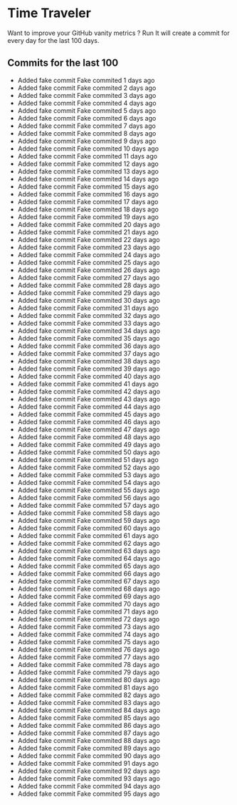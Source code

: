 # Time Traveler

Want to improve your GitHub vanity metrics ?
Run 
It will create a commit for every day for the last 100 days.

## Commits for the last 100

- Added fake commit Fake commited 1 days ago
- Added fake commit Fake commited 2 days ago
- Added fake commit Fake commited 3 days ago
- Added fake commit Fake commited 4 days ago
- Added fake commit Fake commited 5 days ago
- Added fake commit Fake commited 6 days ago
- Added fake commit Fake commited 7 days ago
- Added fake commit Fake commited 8 days ago
- Added fake commit Fake commited 9 days ago
- Added fake commit Fake commited 10 days ago
- Added fake commit Fake commited 11 days ago
- Added fake commit Fake commited 12 days ago
- Added fake commit Fake commited 13 days ago
- Added fake commit Fake commited 14 days ago
- Added fake commit Fake commited 15 days ago
- Added fake commit Fake commited 16 days ago
- Added fake commit Fake commited 17 days ago
- Added fake commit Fake commited 18 days ago
- Added fake commit Fake commited 19 days ago
- Added fake commit Fake commited 20 days ago
- Added fake commit Fake commited 21 days ago
- Added fake commit Fake commited 22 days ago
- Added fake commit Fake commited 23 days ago
- Added fake commit Fake commited 24 days ago
- Added fake commit Fake commited 25 days ago
- Added fake commit Fake commited 26 days ago
- Added fake commit Fake commited 27 days ago
- Added fake commit Fake commited 28 days ago
- Added fake commit Fake commited 29 days ago
- Added fake commit Fake commited 30 days ago
- Added fake commit Fake commited 31 days ago
- Added fake commit Fake commited 32 days ago
- Added fake commit Fake commited 33 days ago
- Added fake commit Fake commited 34 days ago
- Added fake commit Fake commited 35 days ago
- Added fake commit Fake commited 36 days ago
- Added fake commit Fake commited 37 days ago
- Added fake commit Fake commited 38 days ago
- Added fake commit Fake commited 39 days ago
- Added fake commit Fake commited 40 days ago
- Added fake commit Fake commited 41 days ago
- Added fake commit Fake commited 42 days ago
- Added fake commit Fake commited 43 days ago
- Added fake commit Fake commited 44 days ago
- Added fake commit Fake commited 45 days ago
- Added fake commit Fake commited 46 days ago
- Added fake commit Fake commited 47 days ago
- Added fake commit Fake commited 48 days ago
- Added fake commit Fake commited 49 days ago
- Added fake commit Fake commited 50 days ago
- Added fake commit Fake commited 51 days ago
- Added fake commit Fake commited 52 days ago
- Added fake commit Fake commited 53 days ago
- Added fake commit Fake commited 54 days ago
- Added fake commit Fake commited 55 days ago
- Added fake commit Fake commited 56 days ago
- Added fake commit Fake commited 57 days ago
- Added fake commit Fake commited 58 days ago
- Added fake commit Fake commited 59 days ago
- Added fake commit Fake commited 60 days ago
- Added fake commit Fake commited 61 days ago
- Added fake commit Fake commited 62 days ago
- Added fake commit Fake commited 63 days ago
- Added fake commit Fake commited 64 days ago
- Added fake commit Fake commited 65 days ago
- Added fake commit Fake commited 66 days ago
- Added fake commit Fake commited 67 days ago
- Added fake commit Fake commited 68 days ago
- Added fake commit Fake commited 69 days ago
- Added fake commit Fake commited 70 days ago
- Added fake commit Fake commited 71 days ago
- Added fake commit Fake commited 72 days ago
- Added fake commit Fake commited 73 days ago
- Added fake commit Fake commited 74 days ago
- Added fake commit Fake commited 75 days ago
- Added fake commit Fake commited 76 days ago
- Added fake commit Fake commited 77 days ago
- Added fake commit Fake commited 78 days ago
- Added fake commit Fake commited 79 days ago
- Added fake commit Fake commited 80 days ago
- Added fake commit Fake commited 81 days ago
- Added fake commit Fake commited 82 days ago
- Added fake commit Fake commited 83 days ago
- Added fake commit Fake commited 84 days ago
- Added fake commit Fake commited 85 days ago
- Added fake commit Fake commited 86 days ago
- Added fake commit Fake commited 87 days ago
- Added fake commit Fake commited 88 days ago
- Added fake commit Fake commited 89 days ago
- Added fake commit Fake commited 90 days ago
- Added fake commit Fake commited 91 days ago
- Added fake commit Fake commited 92 days ago
- Added fake commit Fake commited 93 days ago
- Added fake commit Fake commited 94 days ago
- Added fake commit Fake commited 95 days ago
